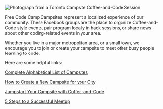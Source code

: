 ![Photograph from a Toronto Campsite Coffee-and-Code Session](https://scontent.fphl1-1.fna.fbcdn.net/hphotos-xpf1/v/t1.0-0/p180x540/11053192_10207110849188137_979591694702042102_n.jpg?oh=608f68b3232d80608939091680efc4b9&oe=568AE433)

Free Code Camp Campsites represent a localized experience of our community. These Facebook groups are the place to organize Coffee-and-Code style events, pair program locally in hack sessions, or share news about other coding-related events in your area. 

Whether you live in a major metropolitan area, or a small town, we encourage you to join or create your campsite to meet other busy people learning to code. 

Here are some helpful links:

[Complete Alphabetical List of Campsites](https://github.com/FreeCodeCamp/FreeCodeCamp/wiki/List-of-Free-Code-Camp-city-based-Campsites)

[How to Create a New Campsite for your City](https://github.com/FreeCodeCamp/FreeCodeCamp/wiki/How-to-create-a-Campsite-for-your-city)

[Jumpstart Your Campsite with Coffee-and-Code](http://blog.freecodecamp.com/2015/09/jump-start-your-local-campsite-with-coffee-and-code.html)

[5 Steps to a Successful Meetup](https://github.com/FreeCodeCamp/FreeCodeCamp/wiki/5-Steps-to-organizing-a-successful-Campsite-event.)

